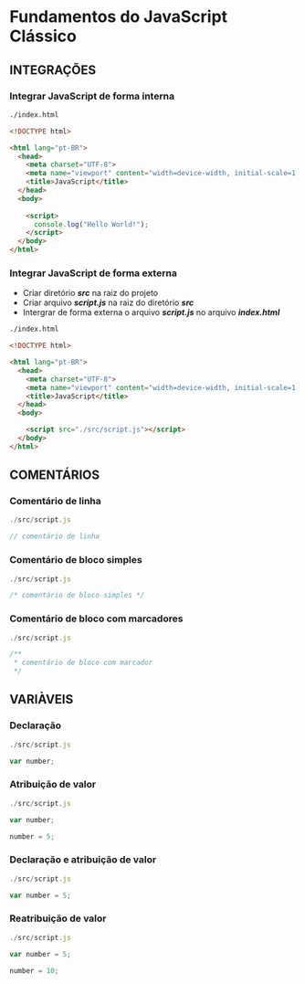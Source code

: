 # Fundamentos do JavaScript Clássico

## INTEGRAÇÕES

### Integrar JavaScript de forma interna

~~~ html
./index.html

<!DOCTYPE html>

<html lang="pt-BR">
  <head>
    <meta charset="UTF-8">
    <meta name="viewport" content="width=device-width, initial-scale=1.0">
    <title>JavaScript</title>
  </head>
  <body>
    
    <script>
      console.log("Hello World!");
    </script>
  </body>
</html>
~~~

### Integrar JavaScript de forma externa

- Criar diretório ***src*** na raiz do projeto
- Criar arquivo ***script.js*** na raiz do diretório ***src***
- Intergrar de forma externa o arquivo ***script.js*** no arquivo ***index.html***

~~~ html
./index.html

<!DOCTYPE html>

<html lang="pt-BR">
  <head>
    <meta charset="UTF-8">
    <meta name="viewport" content="width=device-width, initial-scale=1.0">
    <title>JavaScript</title>
  </head>
  <body>

    <script src="./src/script.js"></script>
  </body>
</html>
~~~

## COMENTÁRIOS

### Comentário de linha

~~~ javascript
./src/script.js

// comentário de linha

~~~

### Comentário de bloco simples

~~~ javascript
./src/script.js

/* comentário de bloco simples */

~~~

### Comentário de bloco com marcadores

~~~ javascript
./src/script.js

/**
 * comentário de bloco com marcador
 */

~~~

## VARIÀVEIS

### Declaração

~~~ javascript
./src/script.js

var number;

~~~

### Atribuição de valor

~~~ javascript
./src/script.js

var number;

number = 5;

~~~

### Declaração e atribuição de valor

~~~ javascript
./src/script.js

var number = 5;

~~~

### Reatribuição de valor

~~~ javascript
./src/script.js

var number = 5;

number = 10;

~~~